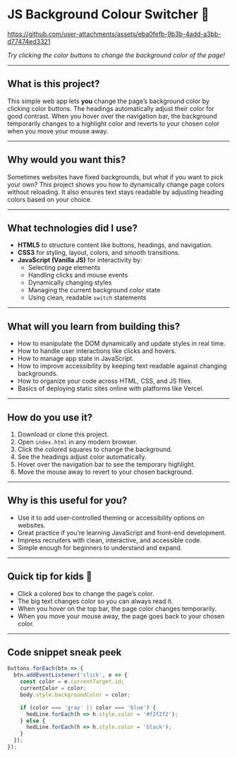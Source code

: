 # JS Background Colour Switcher 🎨
https://github.com/user-attachments/assets/eba0fefb-9b3b-4add-a3bb-d77474ed3321



*Try clicking the color buttons to change the background color of the page!*

---

## What is this project?

This simple web app lets **you** change the page’s background color by clicking color buttons. The headings automatically adjust their color for good contrast. When you hover over the navigation bar, the background temporarily changes to a highlight color and reverts to your chosen color when you move your mouse away.

---

## Why would you want this?

Sometimes websites have fixed backgrounds, but what if you want to pick your own? This project shows you how to dynamically change page colors without reloading. It also ensures text stays readable by adjusting heading colors based on your choice.

---

## What technologies did I use?

- **HTML5** to structure content like buttons, headings, and navigation.
- **CSS3**  for styling, layout, colors, and smooth transitions.
- **JavaScript (Vanilla JS)**  for interactivity by:
  - Selecting page elements
  - Handling clicks and mouse events
  - Dynamically changing styles
  - Managing the current background color state
  - Using clean, readable `switch` statements

---

## What will you learn from building this?

- How to manipulate the DOM dynamically and update styles in real time.
- How to handle user interactions like clicks and hovers.
- How to manage app state in JavaScript.
- How to improve accessibility by keeping text readable against changing backgrounds.
- How to organize your code across HTML, CSS, and JS files.
- Basics of deploying static sites online with platforms like Vercel.

---

## How do you use it?

1. Download or clone this project.
2. Open `index.html` in any modern browser.
3. Click the colored squares to change the background.
4. See the headings adjust color automatically.
5. Hover over the navigation bar to see the temporary highlight.
6. Move the mouse away to revert to your chosen background.

---

## Why is this useful for you?

- Use it to add user-controlled theming or accessibility options on websites.
- Great practice if you’re learning JavaScript and front-end development.
- Impress recruiters with clean, interactive, and accessible code.
- Simple enough for beginners to understand and expand.

---

## Quick tip for kids 👶

- Click a colored box to change the page’s color.
- The big text changes color so you can always read it.
- When you hover on the top bar, the page color changes temporarily.
- When you move your mouse away, the page goes back to your chosen color.

---

## Code snippet sneak peek

```js
buttons.forEach(btn => {
  btn.addEventListener('click', e => {
    const color = e.currentTarget.id;
    currentColor = color;
    body.style.backgroundColor = color;

    if (color === 'gray' || color === 'blue') {
      hedLine.forEach(h => h.style.color = '#f2f2f2');
    } else {
      hedLine.forEach(h => h.style.color = 'black');
    }
  });
});
```
